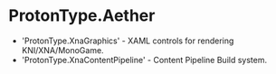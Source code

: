 # ProtonType.Aether

* 'ProtonType.XnaGraphics' - XAML controls for rendering KNI/XNA/MonoGame.
* 'ProtonType.XnaContentPipeline' - Content Pipeline Build system.
